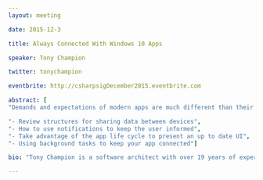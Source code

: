 ```yaml
---
layout: meeting

date: 2015-12-3

title: Always Connected With Windows 10 Apps

speaker: Tony Champion

twitter: tonychampion

eventbrite: http://csharpsigDecember2015.eventbrite.com

abstract: [
"Demands and expectations of modern apps are much different than their predecessors. One thing that users expect is that their apps are 'always connected'. They expect things like notifications if something is new or changes and to share information between devices. This session will take a look at strategies to accomplish this in the world of Windows 10 apps. We will look at creating always connected apps that spans devices as well as platforms and you will leave with an understanding of what it takes to accomplish this in your own apps.",

"- Review structures for sharing data between devices",
"- How to use notifications to keep the user informed",
"- Take advantage of the app life cycle to present an up to date UI",
"- Using background tasks to keep your app connected"]

bio: "Tony Champion is a software architect with over 19 years of experience developing with Microsoft technologies. As the president of Champion DS and its lead software architect, he remains active in the latest trends and technologies, creating custom solutions on Microsoft platforms. Tony is an active participant in the community as a Microsoft MVP, international speaker, published author, and blogger. He focuses on a wide range of technologies from web solutions to native apps on Windows Phone and Windows to Xbox One development. He can be found on his blog at tonychampion.net and on twitter at @tonychampion."

---
```

